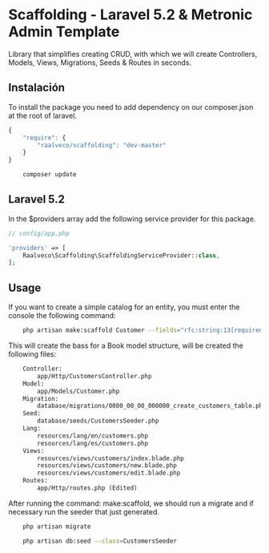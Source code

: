 # Scaffolding - Laravel 5.2 & Metronic Admin Template

Library that simplifies creating CRUD, with which we will create Controllers, Models, Views, Migrations, Seeds & Routes in seconds.

## Instalación

To install the package you need to add dependency on our composer.json at the root of laravel.

```js
{
    "require": {
        "raalveco/scaffolding": "dev-master"
    }
}
```

```bash
    composer update
```

## Laravel 5.2

In the $providers array add the following service provider for this package.

```php
// config/app.php

'providers' => [
    Raalveco\Scaffolding\ScaffoldingServiceProvider::class,
];
```

## Usage

If you want to create a simple catalog for an entity, you must enter the console the following command:

```bash
    php artisan make:scaffold Customer --fields="rfc:string:13[required|maxlength:13|minlength:12], first_name:string:100[required|alpha], last_name:string:100[required|alpha], email:string:100[required|email]"
```

This will create the bass for a Book model structure, will be created the following files:

```txt
    Controller:
        app/Http/CustomersController.php
    Model:
        app/Models/Customer.php
    Migration:
        database/migrations/0000_00_00_000000_create_customers_table.php
    Seed:
        database/seeds/CustomersSeeder.php
    Lang:
        resources/lang/en/customers.php
        resources/lang/es/customers.php
    Views:
        resources/views/customers/index.blade.php
        resources/views/customers/new.blade.php
        resources/views/customers/edit.blade.php
    Routes:
        app/Http/routes.php (Edited)
```

After running the command: make:scaffold, we should run a migrate and if necessary run the seeder that just generated.

```bash
    php artisan migrate
```

```bash
    php artisan db:seed --class=CustomersSeeder
```